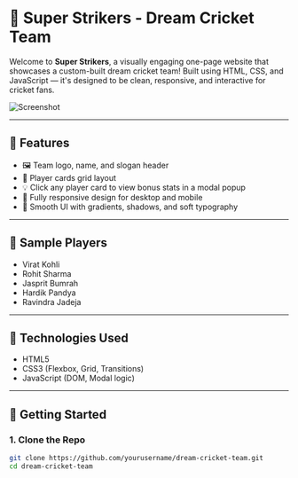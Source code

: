 # 🏏 Super Strikers - Dream Cricket Team

Welcome to **Super Strikers**, a visually engaging one-page website that showcases a custom-built dream cricket team! Built using HTML, CSS, and JavaScript — it's designed to be clean, responsive, and interactive for cricket fans.

![Screenshot](images/screenshot.png)

---

## 🌟 Features

- 🖼️ Team logo, name, and slogan header
- 👥 Player cards grid layout
- 💡 Click any player card to view bonus stats in a modal popup
- 📱 Fully responsive design for desktop and mobile
- 🎨 Smooth UI with gradients, shadows, and soft typography

---

## 📸 Sample Players

- Virat Kohli
- Rohit Sharma
- Jasprit Bumrah
- Hardik Pandya
- Ravindra Jadeja

---

## 🔧 Technologies Used

- HTML5  
- CSS3 (Flexbox, Grid, Transitions)  
- JavaScript (DOM, Modal logic)

---

## 🚀 Getting Started

### 1. Clone the Repo
```bash
git clone https://github.com/yourusername/dream-cricket-team.git
cd dream-cricket-team
